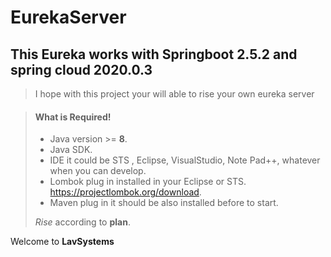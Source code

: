 # EurekaServer

This Eureka works with Springboot 2.5.2 and spring cloud 2020.0.3
----------------------------------------

> I hope with this project your will able to rise your own eureka server

> #### What is Required!
>
> - Java version >= **8**.
> - Java SDK.
> - IDE it could be STS , Eclipse, VisualStudio, Note Pad++, whatever when you can develop.
> - Lombok plug in installed in your Eclipse or STS. https://projectlombok.org/download.
> - Maven plug in it should be also installed before to start.
>
>  *Rise* according to **plan**.




Welcome to **LavSystems**
